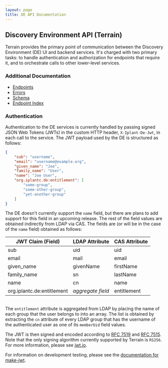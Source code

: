 ```yaml
---
layout: page
title: DE API Documentation
---
```


## Discovery Environment API (Terrain)

Terrain provides the primary point of communication between the Discovery Environment (DE) UI and backend services. It's charged with two primary tasks: to handle authentication and authorization for endpoints that require it, and to orchestrate calls to other lower-level services.

### Additional Documentation

* [Endpoints](endpoints)
* [Errors](errors.html)
* [Schema](schema.html)
* [Endpoint Index](endpoint-index.html)

### Authentication

Authentication to the DE services is currently handled by passing signed JSON Web Tokens (JWTs) in the custom HTTP header, `X-Iplant-De-Jwt`, in each call to the service. The JWT payload used by the DE is structured as follows:

```json
{
    "sub": "username",
    "email": "username@example.org",
    "given_name": "Joe",
    "family_name": "User",
    "name": "Joe User",
    "org.iplantc.de:entitlement": [
        "some-group",
        "some-other-group",
        "yet-another-group"
    ]
}
```

The DE doesn't currently support the `name` field, but there are plans to add support for this field in an upcoming release. The rest of the field values are obtained indirectly from LDAP via CAS. The fields are (or will be in the case of the `name` field) obtained as follows:

| JWT Claim (Field)          | LDAP Attribute    | CAS Attribute |
| -------------------------- | ----------------- | ------------- |
| sub                        | uid               | uid           |
| email                      | mail              | email         |
| given_name                 | givenName         | firstName     |
| family_name                | sn                | lastName      |
| name                       | cn                | name          |
| org.iplantc.de:entitlement | _aggregate field_ | entitlement   |

<br>The `entitlement` attribute is aggregated from LDAP by placing the name of each group that the user belongs to into an array. The list is obtained by extracting the `cn` attribute of every LDAP group that has the username of the authenticated user as one of its `memberUid` field values.

The JWT is then signed and encoded according to [RFC 7519](https://tools.ietf.org/html/rfc7519) and [RFC 7515](https://tools.ietf.org/html/rfc7515). Note that the only signing algorithm currently supported by Terrain is `RS256`. For more information, please see [jwt.io](http://jwt.io/).

For information on development testing, please see the [documentation for make-jwt](/tools/make-jwt).
